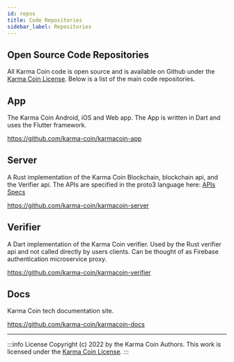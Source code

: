 ```yaml
---
id: repos
title: Code Repositories
sidebar_label: Repositories
---
```


## Open Source Code Repositories
All Karma Coin code is open source and is available on Github under the [Karma Coin License](/docs/license). Below is a list of the main code repositories.

## App
The Karma Coin Android, iOS and Web app. The App is written in Dart and uses the Flutter framework.

https://github.com/karma-coin/karmacoin-app

## Server
A Rust implementation of the Karma Coin Blockchain, blockchain api, and the Verifier api. The APIs are specified in the proto3 language here: [APIs Specs](https://github.com/karma-coin/karmacoin-server/tree/main/crates/base/proto/karma_coin/core_types)

https://github.com/karma-coin/karmacoin-server

## Verifier
A Dart implementation of the Karma Coin verifier. Used by the Rust verifier api and not called directly by users clients. Can be thought of as Firebase authentication microservice proxy.

https://github.com/karma-coin/karmacoin-verifier

## Docs
Karma Coin tech documentation site.

https://github.com/karma-coin/karmacoin-docs

---
:::info License
Copyright (c) 2022 by the Karma Coin Authors. This work is licensed under the [Karma Coin License](/docs/license).
:::
